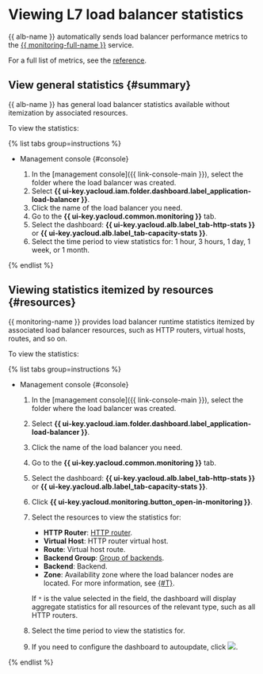 # Viewing L7 load balancer statistics

{{ alb-name }} automatically sends load balancer performance metrics to the [{{ monitoring-full-name }}](../../monitoring/) service.

For a full list of metrics, see the [reference](../metrics.md).

## View general statistics {#summary}

{{ alb-name }} has general load balancer statistics available without itemization by associated resources.

To view the statistics:

{% list tabs group=instructions %}

- Management console {#console}

   1. In the [management console]({{ link-console-main }}), select the folder where the load balancer was created.
   1. Select **{{ ui-key.yacloud.iam.folder.dashboard.label_application-load-balancer }}**.
   1. Click the name of the load balancer you need.
   1. Go to the **{{ ui-key.yacloud.common.monitoring }}** tab.
   1. Select the dashboard: **{{ ui-key.yacloud.alb.label_tab-http-stats }}** or **{{ ui-key.yacloud.alb.label_tab-capacity-stats }}**.
   1. Select the time period to view statistics for: 1 hour, 3 hours, 1 day, 1 week, or 1 month.

{% endlist %}

## Viewing statistics itemized by resources {#resources}

{{ monitoring-name }} provides load balancer runtime statistics itemized by associated load balancer resources, such as HTTP routers, virtual hosts, routes, and so on.

To view the statistics:

{% list tabs group=instructions %}

- Management console {#console}

   1. In the [management console]({{ link-console-main }}), select the folder where the load balancer was created.
   1. Select **{{ ui-key.yacloud.iam.folder.dashboard.label_application-load-balancer }}**.
   1. Click the name of the load balancer you need.
   1. Go to the **{{ ui-key.yacloud.common.monitoring }}** tab.
   1. Select the dashboard: **{{ ui-key.yacloud.alb.label_tab-http-stats }}** or **{{ ui-key.yacloud.alb.label_tab-capacity-stats }}**.
   1. Click **{{ ui-key.yacloud.monitoring.button_open-in-monitoring }}**.
   1. Select the resources to view the statistics for:

      * **HTTP Router**: [HTTP router](../concepts/http-router.md).
      * **Virtual Host**: HTTP router virtual host.
      * **Route**: Virtual host route.
      * **Backend Group**: [Group of backends](../concepts/backend-group.md).
      * **Backend**: Backend.
      * **Zone**: Availability zone where the load balancer nodes are located. For more information, see [{#T}](../concepts/application-load-balancer.md#lb-location).

      If `*` is the value selected in the field, the dashboard will display aggregate statistics for all resources of the relevant type, such as all HTTP routers.

   1. Select the time period to view the statistics for.
   1. If you need to configure the dashboard to autoupdate, click ![](../../_assets/console-icons/arrow-rotate-right.svg).

{% endlist %}
